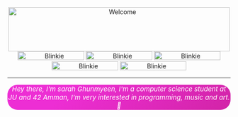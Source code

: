<div align="center">
<img src="https://r74.cooltext.com/rendered/cooltext472188394029020.png" alt="Welcome" width="500" height="100">
</div>

<div align="center">
    <img src="https://adriansblinkiecollection.neocities.org/v1.gif" alt="Blinkie" width="150" height="20">
    <img src="https://adriansblinkiecollection.neocities.org/g35.gif" alt="Blinkie" width="150" height="20">
    <img src="https://adriansblinkiecollection.neocities.org/k15.gif" alt="Blinkie" width="150" height="20">
    <img src="https://adriansblinkiecollection.neocities.org/52.gif" alt="Blinkie" width="150" height="20">
    <img src="https://adriansblinkiecollection.neocities.org/x44.gif" alt="Blinkie" width="150" height="20">
</div>

---
<div align="center" style="background-color:rgb(246, 112, 212); background-image: linear-gradient(315deg, rgb(210, 36, 167) 0%, rgb(237, 46, 212) 74%); padding: px; border-radius: 23px;">
    <p style="color: white; font-style: italic; font-size: 15px;">
            Hey there, I'm sarah Ghunmyeen, I'm a computer science student at JU and 42 Amman, I'm very interested in programming, music and art. 🌸
    </p>
</div>